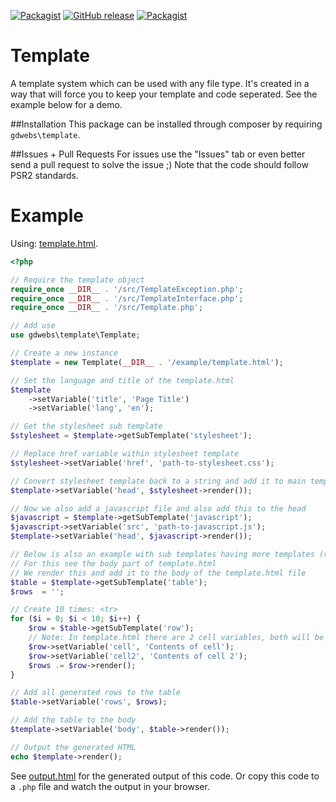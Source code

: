 [![Packagist](https://img.shields.io/packagist/l/gdwebs/template.svg?maxAge=2592000)](LICENSE.md)
[![GitHub release](https://img.shields.io/github/release/GeoffreyDijkstra/template.svg?maxAge=86400)](https://github.com/GeoffreyDijkstra/template/releases)
[![Packagist](https://img.shields.io/packagist/dd/gdwebs/template.svg?maxAge=86400)](https://packagist.org/packages/gdwebs/template)

# Template
A template system which can be used with any file type.
It's created in a way that will force you to keep your template and code seperated.
See the example below for a demo.

##Installation
This package can be installed through composer by requiring `gdwebs\template`.

##Issues + Pull Requests
For issues use the "Issues" tab or even better send a pull request to solve the issue ;)
Note that the code should follow PSR2 standards.

# Example
Using: [template.html](example/template.html).

```php
<?php

// Require the template object
require_once __DIR__ . '/src/TemplateException.php';
require_once __DIR__ . '/src/TemplateInterface.php';
require_once __DIR__ . '/src/Template.php';

// Add use
use gdwebs\template\Template;

// Create a new instance
$template = new Template(__DIR__ . '/example/template.html');

// Set the language and title of the template.html
$template
    ->setVariable('title', 'Page Title')
    ->setVariable('lang', 'en');

// Get the stylesheet sub template
$stylesheet = $template->getSubTemplate('stylesheet');

// Replace href variable within stylesheet template
$stylesheet->setVariable('href', 'path-to-stylesheet.css');

// Convert stylesheet template back to a string and add it to main template head variable
$template->setVariable('head', $stylesheet->render());

// Now we also add a javascript file and also add this to the head
$javascript = $template->getSubTemplate('javascript');
$javascript->setVariable('src', 'path-to-javascript.js');
$template->setVariable('head', $javascript->render());

// Below is also an example with sub templates having more templates (recursive)
// For this see the body part of template.html
// We render this and add it to the body of the template.html file
$table = $template->getSubTemplate('table');
$rows  = '';

// Create 10 times: <tr>
for ($i = 0; $i < 10; $i++) {
    $row = $table->getSubTemplate('row');
    // Note: In template.html there are 2 cell variables, both will be replaced.
    $row->setVariable('cell', 'Contents of cell');
    $row->setVariable('cell2', 'Contents of cell 2');
    $rows .= $row->render();
}

// Add all generated rows to the table
$table->setVariable('rows', $rows);

// Add the table to the body
$template->setVariable('body', $table->render());

// Output the generated HTML
echo $template->render();
```
See [output.html](example/output.html) for the generated output of this code.
Or copy this code to a `.php` file and watch the output in your browser.
